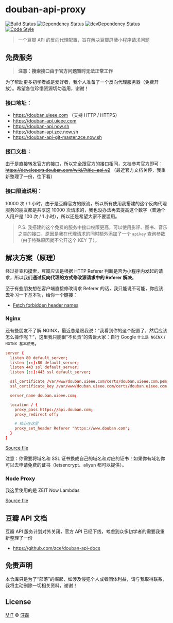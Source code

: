 # douban-api-proxy

[![Build Status][travis-image]][travis-url]
[![Dependency Status][dependency-image]][dependency-url]
[![devDependency Status][devdependency-image]][devdependency-url]
[![Code Style][style-image]][style-url]

> 一个豆瓣 API 的反向代理配置，旨在解决豆瓣屏蔽小程序请求问题

## 免费服务

> **注意：搜索接口由于官方问题暂时无法正常工作**

为了帮助更多初学者或是爱好者，我个人准备了一个反向代理服务器（免费开放）。希望各位珍惜资源切勿滥用，谢谢！

### 接口地址：

- https://douban.uieee.com （支持 HTTP / HTTPS）
- https://douban-api.uieee.com
- https://douban-api.now.sh
- https://douban-api.zce.now.sh
- https://douban-api-git-master.zce.now.sh

### 接口文档：

由于是直接转发官方的接口，所以完全跟官方的接口相同，文档参考官方即可：~~https://developers.douban.com/wiki/?title=api_v2~~ （最近官方文档关停，我重新整理了一份，往下看）

### 接口限流说明：

10000 次 / 1 小时，由于是豆瓣官方的限流，所以所有使用我搭建的这个反向代理服务的朋友都是共享这 10000 次请求的，我也没办法再去提高这个数字（普通个人用户是 100 次 / 1 小时），所以还是希望大家不要滥用。

> P.S. 我搭建的这个免费的服务中接口权限更高，可以使用影评、图书、音乐之类的接口，原因是我在代理请求的同时额外添加了一个 `apikey` 查询参数（由于特殊原因就不公开这个 KEY 了）。

## 解决方案（原理）

经过排查和摸索，豆瓣应该是根据 HTTP Referer 判断是否为小程序内发起的请求，所以我们**通过反向代理的方式修改源请求中的 Referer 解决**。

至于有些朋友想在客户端直接修改请求 Referer 的话，我只能说不可能，你应该去补习一下基本功，给你一个链接：

- [Fetch forbidden header names](https://fetch.spec.whatwg.org/#forbidden-header-name)

### Nginx

还有些朋友不了解 NGINX，最近总是跟我说：“我看到你的这个配置了，然后应该怎么操作呢？”，这里我只能很“不负责”的告诉大家：自行 Google `什么是 NGINX` / `NGINX 基本使用`。

```conf
server {
  listen 80 default_server;
  listen [::]:80 default_server;
  listen 443 ssl default_server;
  listen [::]:443 ssl default_server;

  ssl_certificate /var/www/douban.uieee.com/certs/douban.uieee.com.pem;
  ssl_certificate_key /var/www/douban.uieee.com/certs/douban.uieee.com.key;

  server_name douban.uieee.com;

  location / {
    proxy_pass https://api.douban.com;
    proxy_redirect off;

    # 核心在这里
    proxy_set_header Referer "https://www.douban.com";
  }
}
```

[Source file](douban.uieee.com.conf)

注意：你需要将域名和 SSL 证书换成自己的域名和对应的证书！如果你有域名你可以去申请免费的证书（letsencrypt、aliyun 都可以提供）。

### Node Proxy

我这里使用的是 ZEIT Now Lambdas

[Source file](proxy.js)

## 豆瓣 API 文档

豆瓣 API 服务计划对外关闭，官方 API 已经下线，考虑到众多初学者的需要我重新整理了一份

- https://github.com/zce/douban-api-docs

## 免责声明

本仓库只是为了“部落”的崛起，如涉及侵犯个人或者团体利益，请与我取得联系，我将主动删除一切相关资料，谢谢！

## License

[MIT](LICENSE) &copy; [汪磊](https://zce.me)


[travis-image]: https://img.shields.io/travis/zce/douban-api-proxy.svg
[travis-url]: https://travis-ci.org/zce/douban-api-proxy
[dependency-image]: https://img.shields.io/david/zce/douban-api-proxy.svg
[dependency-url]: https://david-dm.org/zce/douban-api-proxy
[devdependency-image]: https://img.shields.io/david/dev/zce/douban-api-proxy.svg
[devdependency-url]: https://david-dm.org/zce/douban-api-proxy?type=dev
[style-image]: https://img.shields.io/badge/code%20style-standard-brightgreen.svg
[style-url]: http://standardjs.com/
